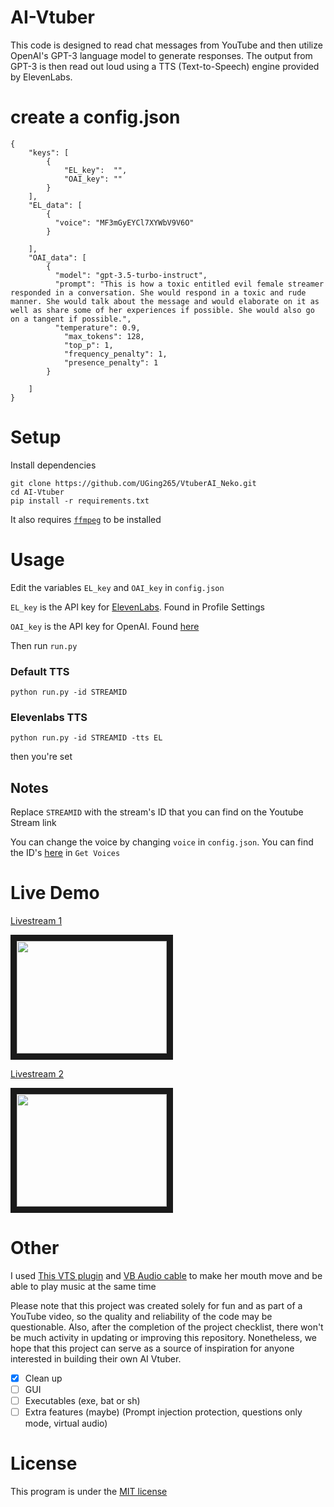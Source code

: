 # AI-Vtuber
This code is designed to read chat messages from YouTube and then utilize OpenAI's GPT-3 language model to generate responses. The output from GPT-3 is then read out loud using a TTS (Text-to-Speech) engine provided by ElevenLabs.

# create a config.json
```
{
    "keys": [
        {
            "EL_key":  "",
            "OAI_key": ""
        }
    ],
    "EL_data": [
        {
          "voice": "MF3mGyEYCl7XYWbV9V6O"
        }

    ],
    "OAI_data": [
        {
          "model": "gpt-3.5-turbo-instruct",
          "prompt": "This is how a toxic entitled evil female streamer responded in a conversation. She would respond in a toxic and rude manner. She would talk about the message and would elaborate on it as well as share some of her experiences if possible. She would also go on a tangent if possible.",
          "temperature": 0.9,
            "max_tokens": 128,
            "top_p": 1,
            "frequency_penalty": 1,
            "presence_penalty": 1
        }

    ]
}

```


# Setup
Install dependencies
```
git clone https://github.com/UGing265/VtuberAI_Neko.git
cd AI-Vtuber
pip install -r requirements.txt
```
It also requires [`ffmpeg`](https://ffmpeg.org/) to be installed

# Usage

Edit the variables `EL_key` and `OAI_key` in `config.json`

`EL_key` is the API key for [ElevenLabs](https://beta.elevenlabs.io/). Found in Profile Settings

`OAI_key` is the API key for OpenAI. Found [here](https://platform.openai.com/account/api-keys)

Then run `run.py`

### Default TTS
```
python run.py -id STREAMID 
```
### Elevenlabs TTS
```
python run.py -id STREAMID -tts EL 
```
then you're set
## Notes
Replace `STREAMID` with the stream's ID that you can find on the Youtube Stream link

You can change the voice by changing `voice` in `config.json`. You can find the ID's [here](https://api.elevenlabs.io/docs) in `Get Voices`



# Live Demo
[Livestream 1](https://www.youtube.com/watch?v=rSrkpsWZjyg)

<a href="http://www.youtube.com/watch?feature=player_embedded&v=rSrkpsWZjyg
" target="_blank"><img src="http://img.youtube.com/vi/rSrkpsWZjyg/0.jpg" 
alt="" width="240" height="180" border="10" /></a>

[Livestream 2](https://www.youtube.com/watch?v=GB4eJUxxNY4)

<a href="http://www.youtube.com/watch?feature=player_embedded&v=GB4eJUxxNY4
" target="_blank"><img src="http://img.youtube.com/vi/GB4eJUxxNY4/0.jpg" 
alt="" width="240" height="180" border="10" /></a>

# Other
I used [This VTS plugin](https://lualucky.itch.io/vts-desktop-audio-plugin) and [VB Audio cable](https://vb-audio.com/Cable/) to make her mouth move and be able to play music at the same time

Please note that this project was created solely for fun and as part of a YouTube video, so the quality and reliability of the code may be questionable. Also, after the completion of the project checklist, there won't be much activity in updating or improving this repository. Nonetheless, we hope that this project can serve as a source of inspiration for anyone interested in building their own AI Vtuber.

- [x] Clean up
- [ ] GUI
- [ ] Executables (exe, bat or sh)
- [ ] Extra features (maybe) (Prompt injection protection, questions only mode, virtual audio)

# License
This program is under the [MIT license](/LICENSE) 

